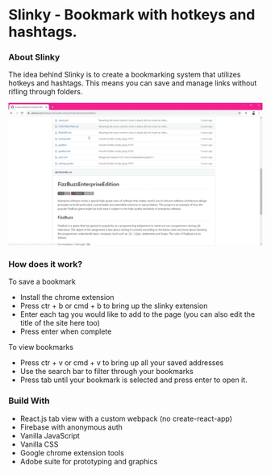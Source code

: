 
# Slinky - Bookmark with hotkeys and hashtags.

### **About Slinky**

The idea behind Slinky is to create a bookmarking system that utilizes hotkeys and hashtags. 
This means you can save and manage links without rifling through folders.

![](slinky-demo.gif)


### **How does it work?**
To save a bookmark
- Install the chrome extension
- Press ctr + b or cmd + b to bring up the slinky extension
- Enter each tag you would like to add to the page (you can also edit the title of the site here too)
- Press enter when complete

To view bookmarks
- Press ctr + v or cmd + v to bring up all your saved addresses
- Use the search bar to filter through your bookmarks
- Press tab until your bookmark is selected and press enter to open it.


### **Build With**
- React.js tab view with a custom webpack (no create-react-app) 
- Firebase with anonymous auth
- Vanilla JavaScript
- Vanilla CSS
- Google chrome extension tools
- Adobe suite for prototyping and graphics



